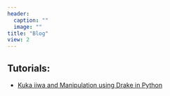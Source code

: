 ```yaml
---
header:
  caption: ""
  image: ""
title: "Blog"
view: 2
---
```

## Tutorials:
 - [Kuka iiwa and Manipulation using Drake in Python](https://github.com/achuwilson/pydrake-manipulator-documentation/blob/main/README.md)
